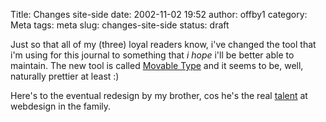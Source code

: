 Title: Changes site-side
date: 2002-11-02 19:52
author: offby1
category: Meta
tags: meta
slug: changes-site-side
status: draft

Just so that all of my (three) loyal readers know, i've changed the tool that i'm using for this journal to something that *i hope* i'll be better able to maintain. The new tool is called [Movable Type](http://www.movabletype.org) and it seems to be, well, naturally prettier at least :)

Here's to the eventual redesign by my brother, cos he's the real [talent](http://www.dollsap.com/) at webdesign in the family.
